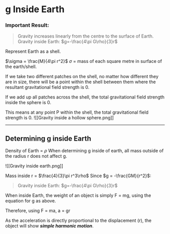 # g Inside Earth
### Important Result:
> Gravity increases linearly from the centre to the surface of Earth.
> Gravity inside Earth: $g=-\frac{4\pi G\rho}{3}r$


Represent Earth as a shell.

$\sigma = \frac{M}{4\pi r^2}$ $\sigma$ = mass of each square metre in surface of the earth/shell.

If we take two different patches on the shell, no matter how different they are in size, there will be a point within the shell between them where the resultant gravitational field strength is 0.

If we add up all patches across the shell, the total gravitational field strength inside the sphere is 0.

This means at any point P within the shell, the total gravitational field strength is 0.
![[Gravity inside a hollow sphere.png]]

--- 
## Determining g inside Earth
Density of Earth = $\rho$
When determining g inside of earth, all mass outside of the radius r does not affect g. 

![[Gravity inside earth.png]]

Mass inside r = $\frac{4}{3}\pi r^3\rho$ 
Since $g = -\frac{GM}{r^2}$:
> Gravity inside Earth: $g=-\frac{4\pi G\rho}{3}r$

When inside Earth, the weight of an object is simply F = mg, using the equation for g as above. []()

Therefore, using F = ma, a = gr

As the acceleration is directly proportional to the displacement (r), the object will show ***simple harmonic motion***.